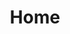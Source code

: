 ---
html_title: Home
layout: 2006_home
old_website: true
permalink: /150.html
published: true
title: Home
---